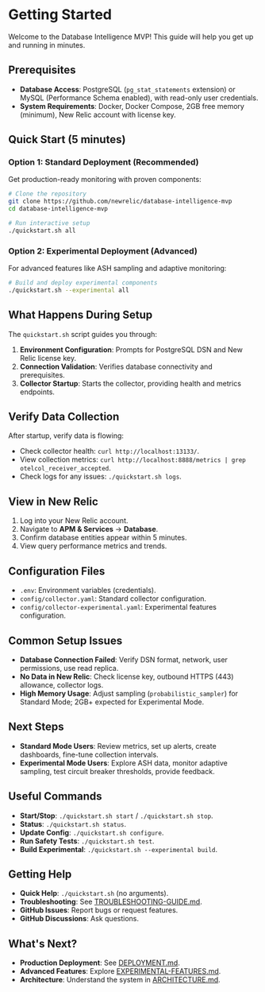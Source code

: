 # Getting Started

Welcome to the Database Intelligence MVP! This guide will help you get up and running in minutes.

## Prerequisites

*   **Database Access**: PostgreSQL (`pg_stat_statements` extension) or MySQL (Performance Schema enabled), with read-only user credentials.
*   **System Requirements**: Docker, Docker Compose, 2GB free memory (minimum), New Relic account with license key.

## Quick Start (5 minutes)

### Option 1: Standard Deployment (Recommended)

Get production-ready monitoring with proven components:

```bash
# Clone the repository
git clone https://github.com/newrelic/database-intelligence-mvp
cd database-intelligence-mvp

# Run interactive setup
./quickstart.sh all
```

### Option 2: Experimental Deployment (Advanced)

For advanced features like ASH sampling and adaptive monitoring:

```bash
# Build and deploy experimental components
./quickstart.sh --experimental all
```

## What Happens During Setup

The `quickstart.sh` script guides you through:
1.  **Environment Configuration**: Prompts for PostgreSQL DSN and New Relic license key.
2.  **Connection Validation**: Verifies database connectivity and prerequisites.
3.  **Collector Startup**: Starts the collector, providing health and metrics endpoints.

## Verify Data Collection

After startup, verify data is flowing:
*   Check collector health: `curl http://localhost:13133/`.
*   View collection metrics: `curl http://localhost:8888/metrics | grep otelcol_receiver_accepted`.
*   Check logs for any issues: `./quickstart.sh logs`.

## View in New Relic

1.  Log into your New Relic account.
2.  Navigate to **APM & Services** → **Database**.
3.  Confirm database entities appear within 5 minutes.
4.  View query performance metrics and trends.

## Configuration Files

*   `.env`: Environment variables (credentials).
*   `config/collector.yaml`: Standard collector configuration.
*   `config/collector-experimental.yaml`: Experimental features configuration.

## Common Setup Issues

*   **Database Connection Failed**: Verify DSN format, network, user permissions, use read replica.
*   **No Data in New Relic**: Check license key, outbound HTTPS (443) allowance, collector logs.
*   **High Memory Usage**: Adjust sampling (`probabilistic_sampler`) for Standard Mode; 2GB+ expected for Experimental Mode.

## Next Steps

*   **Standard Mode Users**: Review metrics, set up alerts, create dashboards, fine-tune collection intervals.
*   **Experimental Mode Users**: Explore ASH data, monitor adaptive sampling, test circuit breaker thresholds, provide feedback.

## Useful Commands

*   **Start/Stop**: `./quickstart.sh start` / `./quickstart.sh stop`.
*   **Status**: `./quickstart.sh status`.
*   **Update Config**: `./quickstart.sh configure`.
*   **Run Safety Tests**: `./quickstart.sh test`.
*   **Build Experimental**: `./quickstart.sh --experimental build`.

## Getting Help

*   **Quick Help**: `./quickstart.sh` (no arguments).
*   **Troubleshooting**: See [TROUBLESHOOTING-GUIDE.md](TROUBLESHOOTING-GUIDE.md).
*   **GitHub Issues**: Report bugs or request features.
*   **GitHub Discussions**: Ask questions.

## What's Next?

*   **Production Deployment**: See [DEPLOYMENT.md](DEPLOYMENT.md).
*   **Advanced Features**: Explore [EXPERIMENTAL-FEATURES.md](EXPERIMENTAL-FEATURES.md).
*   **Architecture**: Understand the system in [ARCHITECTURE.md](ARCHITECTURE.md).
